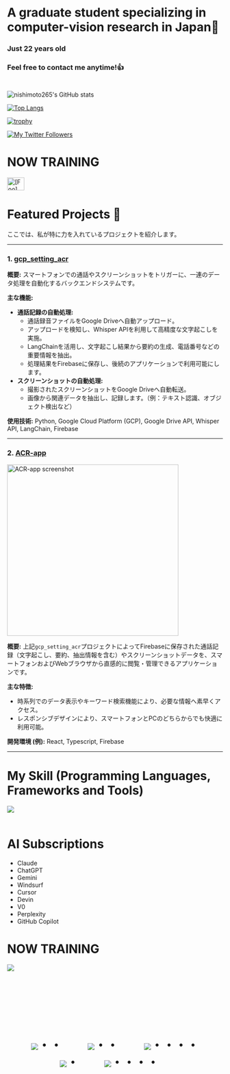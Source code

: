 # A graduate student specializing in computer-vision research in Japan👋
### Just 22 years old
### Feel free to contact me anytime!👍
#
![nishimoto265's GitHub stats](https://github-readme-stats.vercel.app/api?username=nishimoto265&show_icons=true&theme=vue-dark)

[![Top Langs](https://github-readme-stats.vercel.app/api/top-langs/?username=nishimoto265&layout=compact&theme=vue-dark)](https://github.com/anuraghazra/github-readme-stats)

[![trophy](https://github-profile-trophy.vercel.app/?username=nishimoto265&theme=discord)](https://github.com/ryo-ma/github-profile-trophy)

[![My Twitter Followers](https://badgen.net/twitter/follow/Masa36940064)](https://twitter.com/Masa36940064)


# NOW TRAINING

<p align="left">
<a href="https://twitter.com/[Foo]" target="blank"><img align="center" src="https://raw.githubusercontent.com/rahuldkjain/github-profile-readme-generator/master/src/images/icons/Social/twitter.svg" alt="[Foo]" height="30" width="40" /></a>
</p>

# Featured Projects 🚀

ここでは、私が特に力を入れているプロジェクトを紹介します。

---

### 1. [gcp_setting_acr](https://github.com/nishimoto265/gcp_setting_acr)

**概要:** スマートフォンでの通話やスクリーンショットをトリガーに、一連のデータ処理を自動化するバックエンドシステムです。

**主な機能:**
* **通話記録の自動処理:**
    * 通話録音ファイルをGoogle Driveへ自動アップロード。
    * アップロードを検知し、Whisper APIを利用して高精度な文字起こしを実施。
    * LangChainを活用し、文字起こし結果から要約の生成、電話番号などの重要情報を抽出。
    * 処理結果をFirebaseに保存し、後続のアプリケーションで利用可能にします。
* **スクリーンショットの自動処理:**
    * 撮影されたスクリーンショットをGoogle Driveへ自動転送。
    * 画像から関連データを抽出し、記録します。（例：テキスト認識、オブジェクト検出など）

**使用技術:** Python, Google Cloud Platform (GCP), Google Drive API, Whisper API, LangChain, Firebase

---

### 2. [ACR-app](https://github.com/nishimoto265/ACR-app)

<img src="ここにACR-appのスクリーンショット画像URLを挿入" alt="ACR-app screenshot" width="400"/>

**概要:** 上記`gcp_setting_acr`プロジェクトによってFirebaseに保存された通話記録（文字起こし、要約、抽出情報を含む）やスクリーンショットデータを、スマートフォンおよびWebブラウザから直感的に閲覧・管理できるアプリケーションです。

**主な特徴:**
* 時系列でのデータ表示やキーワード検索機能により、必要な情報へ素早くアクセス。
* レスポンシブデザインにより、スマートフォンとPCのどちらからでも快適に利用可能。

**開発環境 (例):** React, Typescript, Firebase 

---


# My Skill (Programming Languages, Frameworks and Tools)

<img src="https://skillicons.dev/icons?i=python,html,css,js,typescript,firebase,react,next,github,vscode,docker,php,gcp" /> <br /><br />


# AI Subscriptions
- Claude
- ChatGPT
- Gemini
- Windsurf
- Cursor
- Devin
- V0
- Perplexity
- GitHub Copilot

# NOW TRAINING

<img src="https://skillicons.dev/icons?i=typescript,firebase,react,github,gcp" /> <br /><br />


<br><br><br>

<div align="center">
    <h1>
        <img src="https://user-images.githubusercontent.com/44926913/175852850-3fb6c715-1856-41ff-8c1f-94ce3b03b458.gif">・・
        <img src="https://user-images.githubusercontent.com/44926913/175853109-f8850656-6704-4a8a-bee6-9aca154d929b.gif">・・
        <img src="https://user-images.githubusercontent.com/44926913/175853154-5449d974-975e-44a6-ab84-a86031265e40.gif">・・・・
        <img src="https://user-images.githubusercontent.com/44926913/175853109-f8850656-6704-4a8a-bee6-9aca154d929b.gif">・
        <img src="https://user-images.githubusercontent.com/44926913/175853154-5449d974-975e-44a6-ab84-a86031265e40.gif">・・・・
    </h1>
  </div>
<br><br><br>
